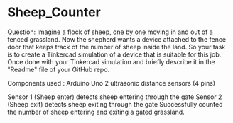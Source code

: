 # Sheep_Counter
Question:
  Imagine a flock of sheep, one by one moving in and out of a fenced grassland.
Now the shepherd wants a device attached to the fence door that keeps track of the number of sheep inside the land.
So your task is to create a Tinkercad simulation of a device that is suitable for this job.
Once done with your Tinkercad simulation and briefly describe it in the "Readme" file of your GitHub repo.

Components used :
  Arduino Uno
  2 ultrasonic distance sensors (4 pins)

Sensor 1 (Sheep enter) detects sheep entering through the gate
Sensor 2 (Sheep exit) detects sheep exiting through the gate
Successfully counted the number of sheep entering and exiting a gated grassland.
